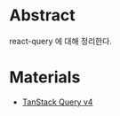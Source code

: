 # Abstract

react-query 에 대해 정리한다.

# Materials

* [TanStack Query v4](https://tanstack.com/query/v4/docs/overview)
